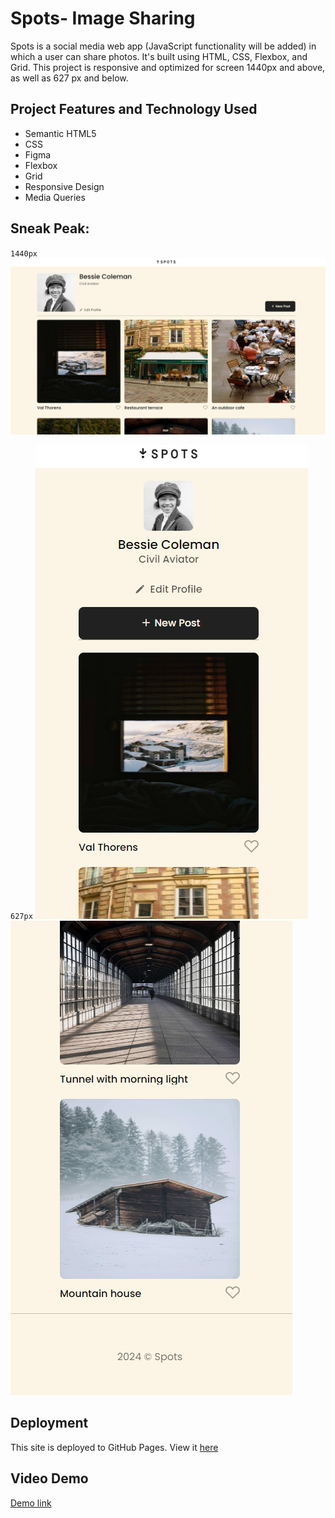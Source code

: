 # Spots- Image Sharing

Spots is a social media web app (JavaScript functionality will be added) in which a user can share photos. It's built using HTML, CSS, Flexbox, and Grid. This project is responsive and optimized for screen 1440px and above, as well as 627 px and below.

## Project Features and Technology Used

- Semantic HTML5
- CSS
- Figma
- Flexbox
- Grid
- Responsive Design
- Media Queries

## Sneak Peak:

`1440px`
![screenshot of 1440px site](./images/1440-screenshot.png)

`627px`
![screenshot of 627px site](./images/627-screenshot.png)
![screenshot of 627px site](./images/627-screenshot2.png)

## Deployment

This site is deployed to GitHub Pages. View it [here](https://masonserna.github.io/se_project_spots)

## Video Demo

[Demo link](https://www.loom.com/share/d0ea934c020949489ca8f8d178b785b4?sid=e2ec3257-22b7-4a65-8a94-bc9bcfcaaa30)
